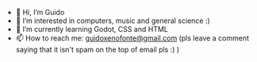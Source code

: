 - 👋 Hi, I’m Guido
- 👀 I’m interested in computers, music and general science :)
- 🌱 I’m currently learning Godot, CSS and HTML
- 📫 How to reach me: guidoxenofonte@gmail.com (pls leave a comment saying that it isn't spam on the top of email pls :) )

<!---
Miion05/Miion05 is a ✨ special ✨ repository because its `README.md` (this file) appears on your GitHub profile.
You can click the Preview link to take a look at your changes.
--->
